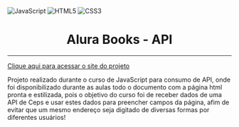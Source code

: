 ![JavaScript](https://img.shields.io/badge/javascript-%23323330.svg?style=for-the-badge&logo=javascript&logoColor=%23F7DF1E)
![HTML5](https://img.shields.io/badge/html5-%23E34F26.svg?style=for-the-badge&logo=html5&logoColor=white)
![CSS3](https://img.shields.io/badge/css3-%231572B6.svg?style=for-the-badge&logo=css3&logoColor=white)
<h1 align="center">Alura Books - API</h1>
<hr>

<a href="https://marcosgardinali.github.io/API_Alura/">Clique aqui para acessar o site do projeto</a>

<p>Projeto realizado durante o curso de JavaScript para consumo de API, onde foi disponibilizado durante as aulas todo o documento com a página html pronta e estilizada, pois o objetivo do curso foi de receber dados de uma API de Ceps e usar estes dados para preencher campos da página, afim de evitar que um mesmo endereço seja digitado de diversas formas por diferentes usuários!</p>
